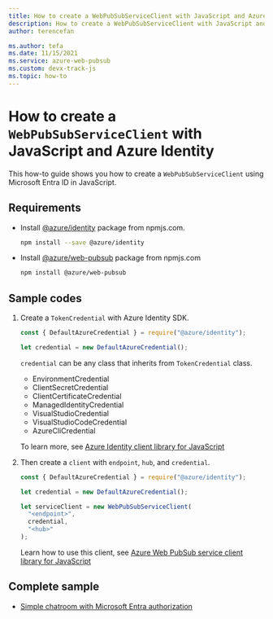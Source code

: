 ```yaml
---
title: How to create a WebPubSubServiceClient with JavaScript and Azure Identity
description: How to create a WebPubSubServiceClient with JavaScript and Azure Identity
author: terencefan

ms.author: tefa
ms.date: 11/15/2021
ms.service: azure-web-pubsub
ms.custom: devx-track-js
ms.topic: how-to
---
```


# How to create a `WebPubSubServiceClient` with JavaScript and Azure Identity

This how-to guide shows you how to create a `WebPubSubServiceClient` using Microsoft Entra ID in JavaScript.

## Requirements

- Install [@azure/identity](https://www.npmjs.com/package/@azure/identity) package from npmjs.com.

  ```bash
  npm install --save @azure/identity
  ```

- Install [@azure/web-pubsub](https://www.npmjs.com/package/@azure/web-pubsub) package from npmjs.com

  ```bash
  npm install @azure/web-pubsub
  ```

## Sample codes

1. Create a `TokenCredential` with Azure Identity SDK.

   ```javascript
   const { DefaultAzureCredential } = require("@azure/identity");

   let credential = new DefaultAzureCredential();
   ```

   `credential` can be any class that inherits from `TokenCredential` class.

   - EnvironmentCredential
   - ClientSecretCredential
   - ClientCertificateCredential
   - ManagedIdentityCredential
   - VisualStudioCredential
   - VisualStudioCodeCredential
   - AzureCliCredential

   To learn more, see [Azure Identity client library for JavaScript](/javascript/api/overview/azure/identity-readme)

2. Then create a `client` with `endpoint`, `hub`, and `credential`.

   ```javascript
   const { DefaultAzureCredential } = require("@azure/identity");

   let credential = new DefaultAzureCredential();

   let serviceClient = new WebPubSubServiceClient(
     "<endpoint>",
     credential,
     "<hub>"
   );
   ```

   Learn how to use this client, see [Azure Web PubSub service client library for JavaScript](/javascript/api/overview/azure/web-pubsub-readme)

## Complete sample

- [Simple chatroom with Microsoft Entra authorization](https://github.com/Azure/azure-webpubsub/tree/main/samples/javascript/chatapp-aad)
